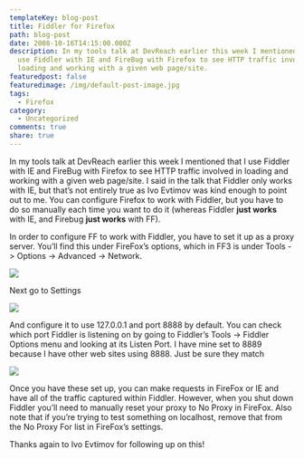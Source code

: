 ```yaml
---
templateKey: blog-post
title: Fiddler for Firefox
path: blog-post
date: 2008-10-16T14:15:00.000Z
description: In my tools talk at DevReach earlier this week I mentioned that I
  use Fiddler with IE and FireBug with Firefox to see HTTP traffic involved in
  loading and working with a given web page/site.
featuredpost: false
featuredimage: /img/default-post-image.jpg
tags:
  - Firefox
category:
  - Uncategorized
comments: true
share: true
---
```

In my tools talk at DevReach earlier this week I mentioned that I use Fiddler with IE and FireBug with Firefox to see HTTP traffic involved in loading and working with a given web page/site. I said in the talk that Fiddler only works with IE, but that’s not entirely true as Ivo Evtimov was kind enough to point out to me. You can configure Firefox to work with Fiddler, but you have to do so manually each time you want to do it (whereas Fiddler **just works** with IE, and Firebug **just works** with FF).

In order to configure FF to work with Fiddler, you have to set it up as a proxy server. You’ll find this under FireFox’s options, which in FF3 is under Tools -> Options -> Advanced -> Network.

![](/img/fiddler1.png)

Next go to Settings

![](/img/fiddler2.png)

And configure it to use 127.0.0.1 and port 8888 by default. You can check which port Fiddler is listening on by going to Fiddler’s Tools -> Fiddler Options menu and looking at its Listen Port. I have mine set to 8889 because I have other web sites using 8888. Just be sure they match

![](/img/fiddler3.png)

Once you have these set up, you can make requests in FireFox or IE and have all of the traffic captured within Fiddler. However, when you shut down Fiddler you’ll need to manually reset your proxy to No Proxy in FireFox. Also note that if you’re trying to test something on localhost, remove that from the No Proxy For list in FireFox’s settings.

Thanks again to Ivo Evtimov for following up on this!